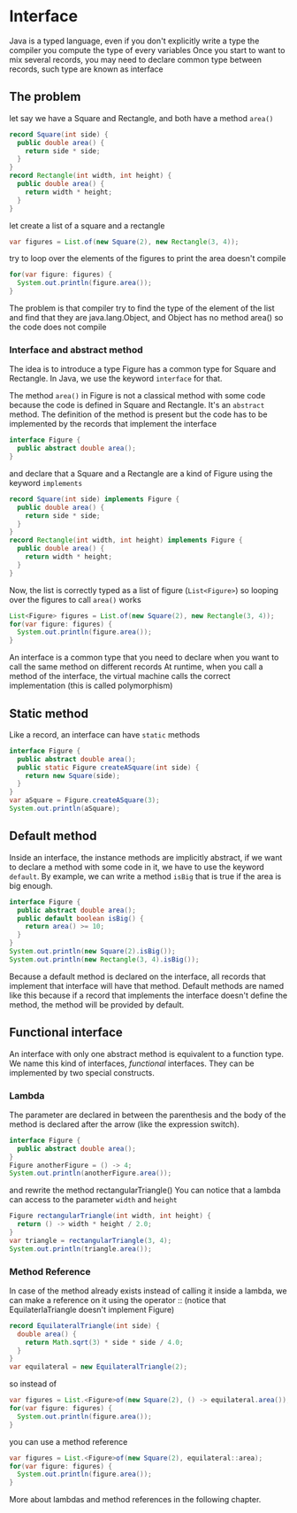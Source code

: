 # Interface
Java is a typed language, even if you don't explicitly write a type
the compiler you compute the type of every variables
Once you start to want to mix several records, you may need to declare
common type between records, such type are known as interface

## The problem
let say we have a Square and Rectangle, and both have a method `area()`
```java
record Square(int side) {
  public double area() {
    return side * side;
  }
}
record Rectangle(int width, int height) {
  public double area() {
    return width * height;
  }
}
```

let create a list of a square and a rectangle
```java
var figures = List.of(new Square(2), new Rectangle(3, 4));
```

try to loop over the elements of the figures to print the area doesn't compile
```java
for(var figure: figures) {
  System.out.println(figure.area());
}
```

The problem is that compiler try to find the type of the element of the list
and find that they are java.lang.Object, and Object has no method area()
so the code does not compile


### Interface and abstract method
The idea is to introduce a type Figure has a common type for Square and Rectangle.
In Java, we use the keyword `interface` for that.

The method `area()` in Figure is not a classical method with some code because
the code is defined in Square and Rectangle. It's an `abstract` method.
The definition of the method is present but the code has to be implemented by the
records that implement the interface
```java
interface Figure {
  public abstract double area();
}
```

and declare that a Square and a Rectangle are a kind of Figure
using the keyword `implements`
```java
record Square(int side) implements Figure {
  public double area() {
    return side * side;
  }
}
record Rectangle(int width, int height) implements Figure {
  public double area() {
    return width * height;
  }
}
```

Now, the list is correctly typed as a list of figure (`List<Figure>`)
so looping over the figures to call `area()` works
```java
List<Figure> figures = List.of(new Square(2), new Rectangle(3, 4));
for(var figure: figures) {
  System.out.println(figure.area());
}
```

An interface is a common type that you need to declare when you want to
call the same method on different records
At runtime, when you call a method of the interface, the virtual machine calls
the correct implementation (this is called polymorphism)


## Static method
Like a record, an interface can have `static` methods
```java
interface Figure {
  public abstract double area();
  public static Figure createASquare(int side) {
    return new Square(side);
  }
}
var aSquare = Figure.createASquare(3);
System.out.println(aSquare);
```


## Default method
Inside an interface, the instance methods are implicitly abstract,
if we want to declare a method with some code in it, we have to use
the keyword `default`.
By example, we can write a method `isBig` that is true if the area is big enough.
```java
interface Figure {
  public abstract double area();
  public default boolean isBig() {
    return area() >= 10;
  }
}
System.out.println(new Square(2).isBig());
System.out.println(new Rectangle(3, 4).isBig());
```

Because a default method is declared on the interface, all records that
implement that interface will have that method. Default methods are named like this
because if a record that implements the interface doesn't define the method,
the method will be provided by default.


## Functional interface
An interface with only one abstract method is equivalent to a function type.
We name this kind of interfaces, _functional_ interfaces.
They can be implemented by two special constructs.

### Lambda
The parameter are declared in between the parenthesis and the body of the method
is declared after the arrow (like the expression switch).
```java
interface Figure {
  public abstract double area();
}
Figure anotherFigure = () -> 4;
System.out.println(anotherFigure.area());
```

and rewrite the method rectangularTriangle()
You can notice that a lambda can access to the parameter `width` and `height`
```java
Figure rectangularTriangle(int width, int height) {
  return () -> width * height / 2.0;
}
var triangle = rectangularTriangle(3, 4);
System.out.println(triangle.area());
```


### Method Reference
In case of the method already exists instead of 
calling it inside a lambda, we can make a reference on it using the operator ::
(notice that EquilaterlaTriangle doesn't implement Figure)
```java
record EquilateralTriangle(int side) {
  double area() {
    return Math.sqrt(3) * side * side / 4.0;
  }
}
var equilateral = new EquilateralTriangle(2);
```

so instead of
```java
var figures = List.<Figure>of(new Square(2), () -> equilateral.area());
for(var figure: figures) {
  System.out.println(figure.area());
}
```

you can use a method reference
```java
var figures = List.<Figure>of(new Square(2), equilateral::area);
for(var figure: figures) {
  System.out.println(figure.area());
}
```


More about lambdas and method references in the following chapter.
